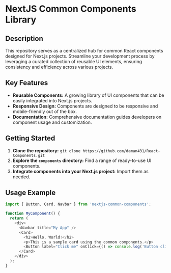 # NextJS Common Components Library

## Description

This repository serves as a centralized hub for common React components designed for Next.js projects. Streamline your development process by leveraging a curated collection of reusable UI elements, ensuring consistency and efficiency across various projects.

## Key Features

- **Reusable Components:** A growing library of UI components that can be easily integrated into Next.js projects.
- **Responsive Design:** Components are designed to be responsive and mobile-friendly out of the box.
- **Documentation:** Comprehensive documentation guides developers on component usage and customization.

## Getting Started

1. **Clone the repository:** `git clone https://github.com/daman431/React-Components.git`
2. **Explore the `components` directory:** Find a range of ready-to-use UI components.
3. **Integrate components into your Next.js project:** Import them as needed.

## Usage Example

```javascript
import { Button, Card, Navbar } from 'nextjs-common-components';

function MyComponent() {
  return (
    <div>
      <Navbar title="My App" />
      <Card>
        <h2>Hello, World!</h2>
        <p>This is a sample card using the common components.</p>
        <Button label="Click me" onClick={() => console.log('Button clicked!')} />
      </Card>
    </div>
  );
}
